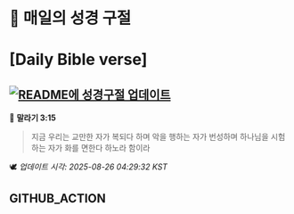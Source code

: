 # 🙏 매일의 성경 구절
# [Daily Bible verse]
## [![README에 성경구절 업데이트](https://github.com/DONGSUKA/first_test/actions/workflows/update-readme-bible.yml/badge.svg)](https://github.com/DONGSUKA/first_test/actions/workflows/update-readme-bible.yml)
<!-- START_BIBLE_VERSE -->
📖 **말라기 3:15**
> 지금 우리는 교만한 자가 복되다 하며 악을 행하는 자가 번성하며 하나님을 시험하는 자가 화를 면한다 하노라 함이라

🕊️ _업데이트 시각: 2025-08-26 04:29:32 KST_
  <!-- END_BIBLE_VERSE -->
## GITHUB_ACTION
